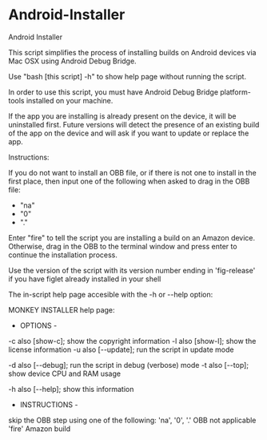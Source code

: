 # Android-Installer
Android Installer

This script simplifies the process of installing builds on Android devices via Mac OSX using Android Debug Bridge.

Use "bash [this script] -h" to show help page without running the script.

In order to use this script, you must have Android Debug Bridge platform-tools installed on your machine.

If the app you are installing is already present on the device, it will be uninstalled first. Future versions will detect the presence of an existing build of the app on the device and will ask if you want to update or replace the app.

Instructions:

If you do not want to install an OBB file, or if there is not one to install in the first place, then input one of the following when asked to drag in the OBB file:

- "na"
- "0"
- "."

Enter "fire" to tell the script you are installing a build on an Amazon device.
Otherwise, drag in the OBB to the terminal window and press enter to continue the installation process.

Use the version of the script with its version number ending in 'fig-release' if you have figlet already installed in your shell

The in-script help page accesible with the -h or --help option:

 MONKEY INSTALLER  help page:

 - OPTIONS -

  -c      also [show-c]; show the copyright information
  -l      also [show-l]; show the license information
  -u      also [--update]; run the script in update mode

  -d      also [--debug]; run the script in debug (verbose) mode
  -t      also [--top]; show device CPU and RAM usage
  
  -h      also [--help]; show this information

 - INSTRUCTIONS -

skip the OBB step using one of the following: 
  'na', '0', '.'      OBB not applicable
  'fire'                    Amazon build

